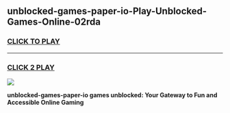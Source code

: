 
## unblocked-games-paper-io-Play-Unblocked-Games-Online-02rda
<h3>
<a href="https://premium76.site?title=unblocked-games-paper-io&ref=25A">CLICK TO PLAY</a></h3>
<hr>

<h3>
<a href="https://premium76.site?title=unblocked-games-paper-io&ref=25A">CLICK 2 PLAY</a>
  
</h3>

<a href="https://premium76.site?title=unblocked-games-paper-io&ref=25A"><img src="https://clearcache.store/games.png"></a>


**unblocked-games-paper-io games unblocked: Your Gateway to Fun and Accessible Online Gaming**

